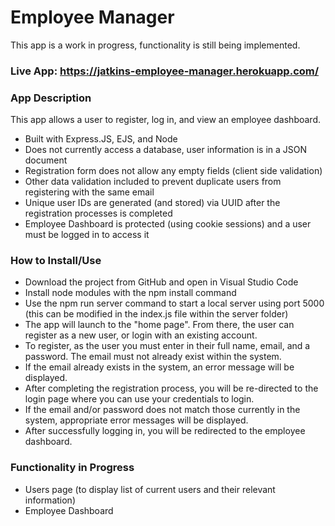 # Employee Manager
This app is a work in progress, functionality is still being implemented.

### Live App: https://jatkins-employee-manager.herokuapp.com/

### App Description
This app allows a user to register, log in, and view an employee dashboard.
- Built with Express.JS, EJS, and Node
- Does not currently access a database, user information is in a JSON document
- Registration form does not allow any empty fields (client side validation)
- Other data validation included to prevent duplicate users from registering with the same email
- Unique user IDs are generated (and stored) via UUID after the registration processes is completed
- Employee Dashboard is protected (using cookie sessions) and a user must be logged in to access it

### How to Install/Use
- Download the project from GitHub and open in Visual Studio Code
- Install node modules with the npm install command
- Use the npm run server command to start a local server using port 5000 (this can be modified in the index.js file within the server folder)
- The app will launch to the "home page". From there, the user can register as a new user, or login with an existing account.
- To register, as the user you must enter in their full name, email, and a password. The email must not already exist within the system.
- If the email already exists in the system, an error message will be displayed.
- After completing the registration process, you will be re-directed to the login page where you can use your credentials to login.
- If the email and/or password does not match those currently in the system, appropriate error messages will be displayed.
- After successfully logging in, you will be redirected to the employee dashboard.

### Functionality in Progress
- Users page (to display list of current users and their relevant information)
- Employee Dashboard

 
  